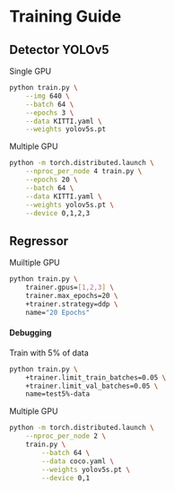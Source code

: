 # Training Guide

## Detector YOLOv5
Single GPU
```bash
python train.py \
    --img 640 \
    --batch 64 \
    --epochs 3 \
    --data KITTI.yaml \
    --weights yolov5s.pt
```

Multiple GPU
```bash
python -m torch.distributed.launch \
    --nproc_per_node 4 train.py \
    --epochs 20 \
    --batch 64 \
    --data KITTI.yaml \
    --weights yolov5s.pt \
    --device 0,1,2,3
```

## Regressor
Muiltiple GPU
```bash
python train.py \
    trainer.gpus=[1,2,3] \
    trainer.max_epochs=20 \
    +trainer.strategy=ddp \
    name="20 Epochs"
```

#### Debugging
Train with 5% of data
```bash
python train.py \
    +trainer.limit_train_batches=0.05 \
    +trainer.limit_val_batches=0.05 \
    name=test5%-data
```

Multiple GPU
```bash
python -m torch.distributed.launch \
    --nproc_per_node 2 \
    train.py \
        --batch 64 \
        --data coco.yaml \
        --weights yolov5s.pt \
        --device 0,1
```